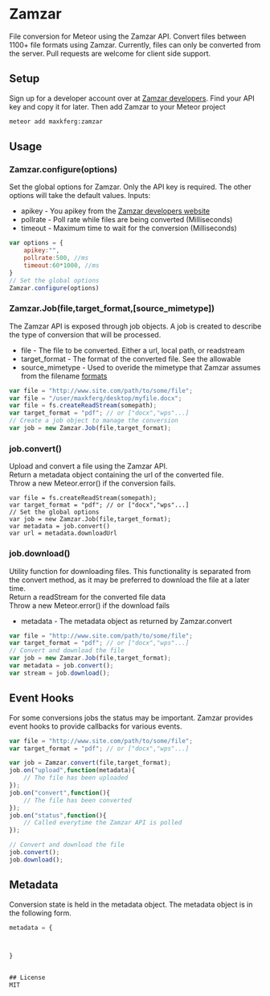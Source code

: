 # Zamzar
File conversion for Meteor using the Zamzar API. Convert files between 1100+ file formats using Zamzar. Currently, files can only be converted from the server. Pull requests are welcome for client side support.

## Setup
Sign up for a developer account over at [Zamzar developers](https://developers.zamzar.com "Zamzar developers website"). Find your API key and copy it for later. Then add Zamzar to your Meteor project
```sh
meteor add maxkferg:zamzar
```

## Usage
### Zamzar.configure(options)
Set the global options for Zamzar. Only the API key is required. The other options will take the default values. Inputs:
* apikey - You apikey from the [Zamzar developers website](https://developers.zamzar.com)
* pollrate - Poll rate while files are being converted (Milliseconds)
* timeout - Maximum time to wait for the conversion (Milliseconds)

```js
var options = {
    apikey:"",
    pollrate:500, //ms
    timeout:60*1000, //ms
}
// Set the global options
Zamzar.configure(options)
```

### Zamzar.Job(file,target_format,[source_mimetype])
The Zamzar API is exposed through job objects. A job is created to describe the type of conversion that will be processed.<br>
* file - The file to be converted. Either a url, local path, or readstream
* target_format - The format of the converted file. See the allowable
* source_mimetype - Used to overide the mimetype that Zamzar assumes from the filename
[formats](https://developers.zamzar.com/formats)

```js
var file = "http://www.site.com/path/to/some/file";
var file = "/user/maxkferg/desktop/myfile.docx";
var file = fs.createReadStream(somepath);
var target_format = "pdf"; // or ["docx","wps"...]
// Create a job object to manage the conversion
var job = new Zamzar.Job(file,target_format);
```

### job.convert()
Upload and convert a file using the Zamzar API. 
<br>Return a metadata object containing the url of the converted file. 
<br>Throw a new Meteor.error() if the conversion fails.
```
var file = fs.createReadStream(somepath);
var target_format = "pdf"; // or ["docx","wps"...]
// Set the global options
var job = new Zamzar.Job(file,target_format);
var metadata = job.convert()
var url = metadata.downloadUrl
```

### job.download()
Utility function for downloading files. This functionality is separated from the convert method, as it may be preferred to download the file at a later time.
<br>Return a readStream for the converted file data 
<br>Throw a new Meteor.error() if the download fails
* metadata - The metadata object as returned by Zamzar.convert

```js
var file = "http://www.site.com/path/to/some/file";
var target_format = "pdf"; // or ["docx","wps"...]
// Convert and download the file
var job = new Zamzar.Job(file,target_format);
var metadata = job.convert();
var stream = job.download();
```

## Event Hooks
For some conversions jobs the status may be important. Zamzar provides event hooks to provide callbacks for various events.

```js
var file = "http://www.site.com/path/to/some/file";
var target_format = "pdf"; // or ["docx","wps"...]

var job = Zamzar.convert(file,target_format);
job.on("upload",function(metadata){
    // The file has been uploaded
});
job.on("convert",function(){
    // The file has been converted
});
job.on("status",function(){
    // Called everytime the Zamzar API is polled
});

// Convert and download the file
job.convert();
job.download();
```

## Metadata
Conversion state is held in the metadata object. The metadata object is in the following form.
```js
metadata = {



}


## License
MIT

